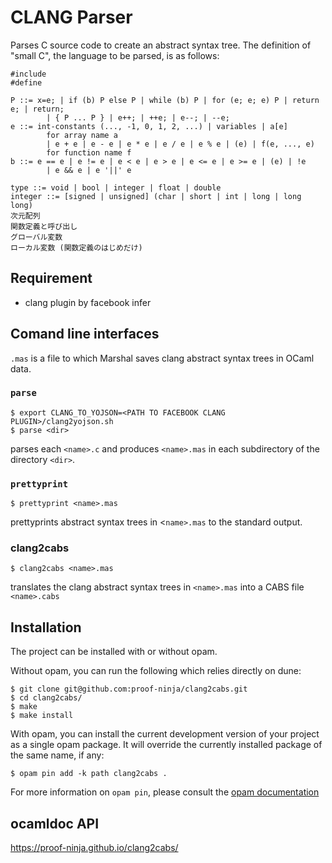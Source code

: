 # CLANG Parser

Parses C source code to create an abstract syntax tree.
The definition of "small C", the language to be parsed, is as follows:

```
#include
#define

P ::= x=e; | if (b) P else P | while (b) P | for (e; e; e) P | return e; | return;
        | { P ... P } | e++; | ++e; | e--; | --e;
e ::= int-constants (..., -1, 0, 1, 2, ...) | variables | a[e]
        for array name a
        | e + e | e - e | e * e | e / e | e % e | (e) | f(e, ..., e)
        for function name f
b ::= e == e | e != e | e < e | e > e | e <= e | e >= e | (e) | !e
        | e && e | e '||' e

type ::= void | bool | integer | float | double
integer ::= [signed | unsigned] (char | short | int | long | long long)
次元配列
関数定義と呼び出し
グローバル変数
ローカル変数 (関数定義のはじめだけ)
```

## Requirement

* clang plugin by facebook infer

## Comand line interfaces

 `.mas` is a file to which Marshal saves clang abstract syntax trees in
OCaml data.

### `parse`

```console
$ export CLANG_TO_YOJSON=<PATH TO FACEBOOK CLANG PLUGIN>/clang2yojson.sh
$ parse <dir>
```

  parses each `<name>.c` and produces `<name>.mas` in each subdirectory of the directory `<dir>`.

###  `prettyprint`

```console
$ prettyprint <name>.mas
```

  prettyprints abstract syntax trees in <`name>.mas` to the standard output.

### clang2cabs

```console
$ clang2cabs <name>.mas
```

  translates the clang abstract syntax trees in `<name>.mas` into a CABS file `<name>.cabs`

## Installation

The project can be installed with or without opam.

Without opam, you can run the following which relies directly on
dune:

```console
$ git clone git@github.com:proof-ninja/clang2cabs.git
$ cd clang2cabs/
$ make
$ make install
```

With opam, you can install the current development version of your
project as a single opam package. It will override the currently
installed package of the same name, if any:
```
$ opam pin add -k path clang2cabs .
```

For more information on `opam pin`, please consult the
[opam documentation](https://opam.ocaml.org/doc/Usage.html)


## ocamldoc API

https://proof-ninja.github.io/clang2cabs/
